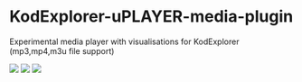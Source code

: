 # KodExplorer-uPLAYER-media-plugin
Experimental media player with visualisations for KodExplorer  (mp3,mp4,m3u file support)

<img src="https://raw.githubusercontent.com/nathalis/KodExplorer-uPLAYER-media-plugin/master/preview_000.png" />
<img src="https://raw.githubusercontent.com/nathalis/KodExplorer-uPLAYER-media-plugin/master/preview_001.png" />
<img src="https://raw.githubusercontent.com/nathalis/KodExplorer-uPLAYER-media-plugin/master/preview_002.png" />
